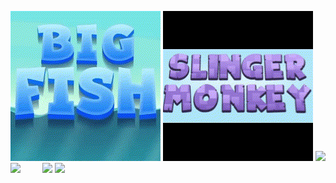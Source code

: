 
![](squaregif.gif)
![](slingermonkey.gif)
![](giftdeck.gif)
![](dinocatch.gif)
&nbsp;&nbsp;&nbsp;&nbsp;&nbsp;&nbsp;&nbsp;&nbsp;![](skidcar.gif)
![](cutiepie.gif)


